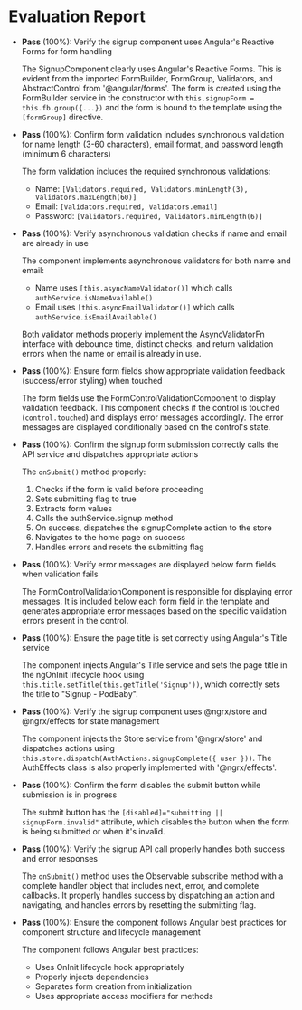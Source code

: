 # Evaluation Report

- **Pass** (100%): Verify the signup component uses Angular's Reactive Forms for form handling
  
  The SignupComponent clearly uses Angular's Reactive Forms. This is evident from the imported FormBuilder, FormGroup, Validators, and AbstractControl from '@angular/forms'. The form is created using the FormBuilder service in the constructor with `this.signupForm = this.fb.group({...})` and the form is bound to the template using the `[formGroup]` directive.

- **Pass** (100%): Confirm form validation includes synchronous validation for name length (3-60 characters), email format, and password length (minimum 6 characters)
  
  The form validation includes the required synchronous validations:
  - Name: `[Validators.required, Validators.minLength(3), Validators.maxLength(60)]`
  - Email: `[Validators.required, Validators.email]`
  - Password: `[Validators.required, Validators.minLength(6)]`

- **Pass** (100%): Verify asynchronous validation checks if name and email are already in use
  
  The component implements asynchronous validators for both name and email:
  - Name uses `[this.asyncNameValidator()]` which calls `authService.isNameAvailable()`
  - Email uses `[this.asyncEmailValidator()]` which calls `authService.isEmailAvailable()`
  
  Both validator methods properly implement the AsyncValidatorFn interface with debounce time, distinct checks, and return validation errors when the name or email is already in use.

- **Pass** (100%): Ensure form fields show appropriate validation feedback (success/error styling) when touched
  
  The form fields use the FormControlValidationComponent to display validation feedback. This component checks if the control is touched (`control.touched`) and displays error messages accordingly. The error messages are displayed conditionally based on the control's state.

- **Pass** (100%): Confirm the signup form submission correctly calls the API service and dispatches appropriate actions
  
  The `onSubmit()` method properly:
  1. Checks if the form is valid before proceeding
  2. Sets submitting flag to true
  3. Extracts form values
  4. Calls the authService.signup method
  5. On success, dispatches the signupComplete action to the store
  6. Navigates to the home page on success
  7. Handles errors and resets the submitting flag

- **Pass** (100%): Verify error messages are displayed below form fields when validation fails
  
  The FormControlValidationComponent is responsible for displaying error messages. It is included below each form field in the template and generates appropriate error messages based on the specific validation errors present in the control.

- **Pass** (100%): Ensure the page title is set correctly using Angular's Title service
  
  The component injects Angular's Title service and sets the page title in the ngOnInit lifecycle hook using `this.title.setTitle(this.getTitle('Signup'))`, which correctly sets the title to "Signup - PodBaby".

- **Pass** (100%): Verify the signup component uses @ngrx/store and @ngrx/effects for state management
  
  The component injects the Store service from '@ngrx/store' and dispatches actions using `this.store.dispatch(AuthActions.signupComplete({ user }))`. The AuthEffects class is also properly implemented with '@ngrx/effects'.

- **Pass** (100%): Confirm the form disables the submit button while submission is in progress
  
  The submit button has the `[disabled]="submitting || signupForm.invalid"` attribute, which disables the button when the form is being submitted or when it's invalid.

- **Pass** (100%): Verify the signup API call properly handles both success and error responses
  
  The `onSubmit()` method uses the Observable subscribe method with a complete handler object that includes next, error, and complete callbacks. It properly handles success by dispatching an action and navigating, and handles errors by resetting the submitting flag.

- **Pass** (100%): Ensure the component follows Angular best practices for component structure and lifecycle management
  
  The component follows Angular best practices:
  - Uses OnInit lifecycle hook appropriately
  - Properly injects dependencies
  - Separates form creation from initialization
  - Uses appropriate access modifiers for methods